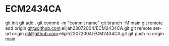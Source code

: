 # ECM2434CA



 git init
 git add .
 git commit -m "commit name"
 git branch -M main
 git remote add origin git@github.com:elijah23072004/ECM2434CA.git
 git remote set-url origin git@github.com:elijah23072004/ECM2434CA.git
 git push -u origin main
